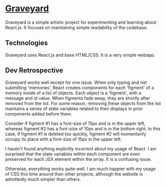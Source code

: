 # [Graveyard](https://Jake123otte1.github.io/Graveyard)
Graveyard is a simple artistic project for experimenting and learning about React.js. It focuses on maintaining simple readability of the codebase.

## Technologies
Graveyard uses React.js and base HTML/CSS. It is a very simple webapp.

## Dev Retrospective
Graveyard works well except for one issue. When only typing and not submitting 'memories', React creates components for each 'figment' of a memory inside of a list of objects. Each object is a 'figment', with a message and id value. When figments fade away, they are shortly after removed from the list. For some reason, removing these objects from the list maintains a series of state variables related to their displays in prior components added before them.

Consider if figment #1 has a font-size of 15px and is in the upper left, whereas figment #2 has a font-size of 10px and is in the bottom right. In this case, if figment #1 is deleted too quickly, figment #2 will momentarily occupy its place with a font-size of 15px in the upper left.

I haven't found anything explicitly incorrect about my usage of React. I am surprised that the state variables within each component are even preserved for each JSX element within the array. It is a confusing issue.

Otherwise, everything works quite well. I am much happier with my usage of CSS this time around than other projects, although the website is admittedly much simpler than others.
